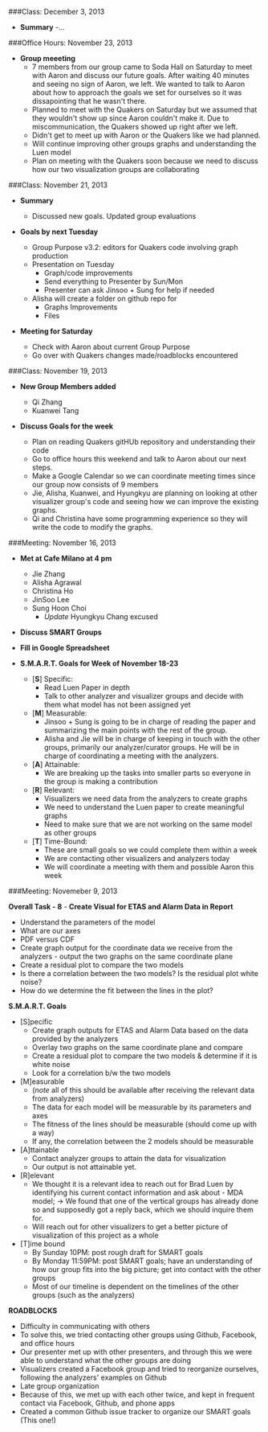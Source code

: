 ###Class: December 3, 2013

- **Summary**
  -...


###Office Hours: November 23, 2013

- **Group meeeting**
  - 7 members from our group came to Soda Hall on Saturday to meet with Aaron and discuss our future goals. After waiting 40 minutes and seeing no sign of Aaron, we left. We wanted to talk to Aaron about how to approach the goals we set for ourselves so it was dissapointing that he wasn't there. 
  - Planned to meet with the Quakers on Saturday but we assumed that they wouldn't show up since Aaron couldn't make it. Due to miscommunication, the Quakers showed up right after we left.
  - Didn't get to meet up with Aaron or the Quakers like we had planned.
  - Will continue improving other groups graphs and understanding the Luen model
  - Plan on meeting with the Quakers soon because we need to discuss how our two visualization groups are collaborating


###Class: November 21, 2013

- **Summary**
  - Discussed new goals. Updated group evaluations 

- **Goals by next Tuesday**
  - Group Purpose v3.2: editors for Quakers code involving graph production
  - Presentation on Tuesday
    - Graph/code improvements
    - Send everything to Presenter by Sun/Mon
    - Presenter can ask Jinsoo + Sung for help if needed 
  - Alisha will create a folder on github repo for 
    - Graphs Improvements
    - Files

- **Meeting for Saturday**
  - Check with Aaron about current Group Purpose
  - Go over with Quakers changes made/roadblocks encountered


###Class: November 19, 2013

- **New Group Members added**
  - Qi Zhang
  - Kuanwei Tang

- **Discuss Goals for the week**
  - Plan on reading Quakers gitHUb repository and understanding their code
  - Go to office hours this weekend and talk to Aaron about our next steps.
  - Make a Google Calendar so we can coordinate meeting times since our group now consists of 9 members
  - Jie, Alisha, Kuanwei, and Hyungkyu are planning on looking at other visualizer group's code and seeing how we can improve the existing graphs.
  - Qi and Christina have some programming experience so they will write the code to modify the graphs. 



###Meeting: November 16, 2013

- **Met at Cafe Milano at 4 pm**
  - Jie Zhang
  - Alisha Agrawal
  - Christina Ho
  - JinSoo Lee
  - Sung Hoon Choi
    - *Update* Hyungkyu Chang excused
- **Discuss SMART Groups**
- **Fill in Google Spreadsheet**

- **S.M.A.R.T. Goals for Week of November 18-23**
  - [**S**] Specific:
    - Read Luen Paper in depth
    - Talk to other analyzer and visualizer groups and decide with them what model has not been assigned yet
  - [**M**] Measurable:
    - Jinsoo + Sung is going to be in charge of reading the paper and summarizing the main points with the rest of the group.
    - Alisha and Jie will be in charge of keeping in touch with the other groups, primarily our analyzer/curator groups. He will be in charge of coordinating a meeting with the analyzers.
  - [**A**] Attainable:
    - We are breaking up the tasks into smaller parts so everyone in the group is making a contribution
  - [**R**] Relevant: 
    - Visualizers we need data from the analyzers to create graphs
    - We need to understand the Luen paper to create meaningful graphs
    - Need to make sure that we are not working on the same model as other groups
  - [**T**] Time-Bound:
    - These are small goals so we could complete them within a week
    - We are contacting other visualizers and analyzers today
    - We will coordinate a meeting with them and possible Aaron this week

###Meeting: Novemeber 9, 2013

**Overall Task - 8** - **Create Visual for ETAS and Alarm Data in Report** 
  - Understand the parameters of the model
  - What are our axes
  - PDF versus CDF
  - Create graph output for the coordinate data we receive from the analyzers - output the two graphs on the same coordinate plane
  - Create a residual plot to compare the two models
  - Is there a correlation between the two models? Is the residual plot white noise?
  - How do we determine the fit between the lines in the plot?


**S.M.A.R.T. Goals**

- [S]pecific
  - Create graph outputs for ETAS and Alarm Data based on the data provided by the analyzers
  - Overlay two graphs on the same coordinate plane and compare
  - Create a residual plot to compare the two models & determine if it is white noise
  - Look for a correlation b/w the two models
- [M]easurable
  - (*note* all of this should be available after receiving the relevant data from analyzers)
  - The data for each model will be measurable by its parameters and axes
  - The fitness of the lines should be measurable (should come up with a way)
  - If any, the correlation between the 2 models should be measurable
- [A]ttainable
  - Contact analyzer groups to attain the data for visualization
  - Our output is not attainable yet. 
- [R]elevant
  - We thought it is a relevant idea to reach out for Brad Luen by identifying his current contact information and ask about - MDA model; -> We found that one of the vertical groups has already done so and supposedly got a reply back, which we should inquire them for.
  - Will reach out for other visualizers to get a better picture of visualization of this project as a whole
- [T]ime bound
  - By Sunday 10PM: post rough draft for SMART goals
  - By Monday 11:59PM: post SMART goals; have an understanding of how our group fits into the big picture; get into contact with the other groups 
  - Most of our timeline is dependent on the timelines of the other groups (such as the analyzers)


**ROADBLOCKS**

- Difficulty in communicating with others 
 - To solve this, we tried contacting other groups using Github, Facebook, and office hours
 - Our presenter met up with other presenters, and through this we were able to understand what the other groups are doing
 - Visualizers created a Facebook group and tried to reorganize ourselves, following the analyzers' examples on Github
- Late group organization
 - Because of this, we met up with each other twice, and kept in frequent contact via Facebook, Github, and phone apps
 - Created a common Github issue tracker to organize our SMART goals (This one!)
